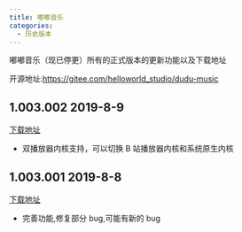 ```yaml
---
title: 嘟嘟音乐
categories:
  - 历史版本
---
```


嘟嘟音乐（现已停更）所有的正式版本的更新功能以及下载地址

<!-- more -->

开源地址:https://gitee.com/helloworld_studio/dudu-music

## 1.003.002 2019-8-9

[下载地址](http://car-launcher.dudu-lucky.com:7000/upload/apk/4e5cf50128f64510a294342850000cb1/temp.apk)

- 双播放器内核支持，可以切换 B 站播放器内核和系统原生内核

## 1.003.001 2019-8-8

[下载地址](http://car-launcher.dudu-lucky.com:7000/upload/apk/a02a3ef471af4a4191190d594acaa514/temp.apk)

- 完善功能,修复部分 bug,可能有新的 bug
